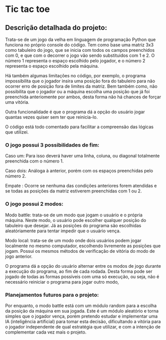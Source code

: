   # Tic tac toe

  ## Descrição detalhada do projeto:

 Trata-se de um jogo da velha em linguagem de programação Python que funciona no próprio console do código. Tem como base uma matriz 3x3 como tabuleiro do jogo, que se inicia com todos os campos preenchidos com 0, e que com o decorrer o jogo vão sendo substituidos com 1 e 2. O número 1 representa o espaço escolhido pelo jogador, e o número 2 representa o espaço escolhido pela máquina. 
 
 Há também algumas limitações no código, por exemplo, o programa impossibilita que o jogador insira uma posição fora do tabuleiro para não ocorrer erro de posição fora de limites da matriz. Bem também como, não possibilita que o jogador ou a máquina escolha uma posição que já foi preenchida anteriomente por ambos, desta forma não há chances de forçar uma vitória. 

 Outra funcionalidade é que o programa dá a opção do usuário jogar quantas vezes quiser sem ter que reinicia-lo.

 O código está todo comentado para facilitar a compreensão das lógicas que utilizei.

 
 
### O jogo possui 3 possibilidades de fim:

 Caso um: Para isso deverá haver uma linha, coluna, ou diagonal totalmente preenchida com o número 1. 

 Caso dois: Análoga à anterior, porém com os espaços preenchidas pelo número 2. 

 Empate : Ocorre se nenhuma das condições anteriores forem atendidas e se todas as posições da matriz estiverem preenchidas com 1 ou 2.



### O jogo possui 2 modos: 

Modo battle: trata-se de um modo que jogam o usuário e o própria máquina. Neste modo, o usuário pode escolher qualquer posição do tabuleiro que desejar. Já as posições do programa são escolhidas aleatóriamente para tentar impedir que o usuário vença.

Modo local: trata-se de um modo onde dois usuários podem jogar localmente no mesmo computador, escolhendo livremente as posições que jogam. Possui os mesmos métodos de verificação de vitória do modo de jogo anterior.

O programa dá a opção do usuário alternar entre os modos de jogo durante a execução do programa, ao fim de cada rodada. Desta forma pode ser jogado de todas as formas possíveis com uma só execução, ou seja, não é necessário reiniciar o programa para jogar outro modo, 



### Planejamentos futuros para o projeto:

Por enquanto, o modo battle está com um módulo random para a escolha da posição da máquina em sua jogada. Este é um módulo aleatório e torna simples que o jogador vença, porém pretendo estudar e implementar uma IA (inteligência artificial) para tomar esta decisão, dificultando a  vitória para o jogador independente de qual estratégia que utilizar, e com a intenção de complementar cada vez mais o projeto.
 